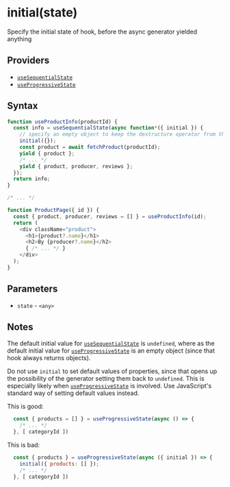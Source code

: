 # initial(state)

Specify the initial state of hook, before the async generator yielded anything

## Providers

* [`useSequentialState`](useSequentialState.md)
* [`useProgressiveState`](useProgressiveState.md)

## Syntax

```js
function useProductInfo(productId) {
  const info = useSequentialState(async function*({ initial }) {
    // specify an empty object to keep the destructure operator from throwing
    initial({});
    const product = await fetchProduct(productId);
    yield { product };
    /* ... */
    yield { product, producer, reviews };
  });
  return info;
}

/* ... */

function ProductPage({ id }) {
  const { product, producer, reviews = [] } = useProductInfo(id);
  return (
    <div className="product">
      <h1>{product?.name}</h1>
      <h2>By {producer?.name}</h2>
      { /* ... */ }
    </div>
  );
}
```

## Parameters

* `state` - `<any>`

## Notes

The default initial value for [`useSequentialState`](useSequentialState.md) is `undefined`, where as the default
initial value for [`useProgressiveState`](useProgressiveState.md) is an empty object (since that hook always returns
objects).

Do not use `initial` to set default values of properties, since that opens up the possibility of the generator setting
them back to `undefined`. This is especially likely when [`useProgressiveState`](./useProgressiveState.js) is
involved. Use JavaScript's standard way of setting default values instead.

This is good:

```js
  const { products = [] } = useProgressiveState(async () => {
    /* ... */
  }, [ categoryId ])
```

This is bad:

```js
  const { products } = useProgressiveState(async ({ initial }) => {
    initial({ products: [] });
    /* ... */
  }, [ categoryId ])
```
